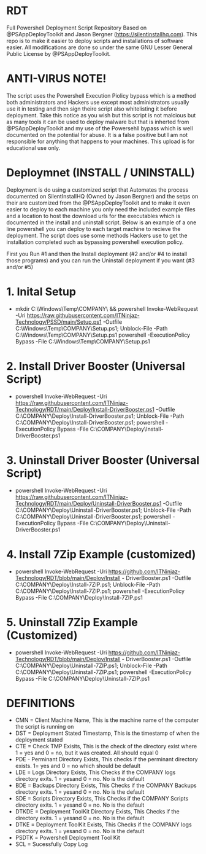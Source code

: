 # RDT
Full Powershell Deployment Script Repository Based on @PSAppDeployToolkit and Jason Bergner (https://silentinstallhq.com). This repo is to make it easier to deploy scripts and installations of software easier. All modifications are done so under the same GNU Lesser General Public License by @PSAppDeployToolkit.

# ANTI-VIRUS NOTE!
The script uses the Powershell Execution Piolicy bypass which is a method both administrators and Hackers use except most administrators usually use it in testing and then sign theire script also whitelisting it before deployment. Take this notice as you wish but this script is not malcious but as many tools it can be used to deploy malware but that is inherted from @PSAppDeployToolkit and my use of the Powersehll bypass which is well documented on the potential for abuse. It is a false positive but I am not responsible for anything that happens to your machines. This upload is for educational use only.

# Deploymnet (INSTALL / UNINSTALL)
Deployment is do using a customized script that Automates the process documented on SilentInstallHQ (Owned by Jason Bergner) and the setps on their are customized from the @PSAppDeployToolkit  and to make it even easier to deploy to each machine you only need the included example files and a location to host the download urls for the executables which is documented in the install and uninstall script. Below is an example of a one line powershell you can deploy to each target machine to recieve the deployment. The script does use some methods Hackers use to get the installation completed such as bypassing powershell execution policy.

First you Run #1 and then the Install deployment (#2 and/or #4 to install those programs) and you can run the Uninstall deployment if you want (#3 and/or #5)

# 1. Inital Setup
 * mkdir C:\Windows\Temp\COMPANY\ && powershell Invoke-WebRequest -Uri https://raw.githubusercontent.com/ITNinjaz-Technology/PSSD/main/Setup.ps1 -Outfile C:\Windows\Temp\COMPANY\Setup.ps1; Unblock-File -Path C:\Windows\Temp\COMPANY\Setup.ps1 powershell -ExecutionPolicy Bypass -File C:\Windows\Temp\COMPANY\Setup.ps1
 
# 2. Install Driver Booster (Universal Script)
 * powershell Invoke-WebRequest -Uri https://raw.githubusercontent.com/ITNinjaz-Technology/RDT/main/Deploy/Install-DriverBooster.ps1 -Outfile C:\COMPANY\Deploy\Install-DriverBooster.ps1; Unblock-File -Path C:\COMPANY\Deploy\Install-DriverBooster.ps1; powershell -ExecutionPolicy Bypass -File C:\COMPANY\Deploy\Install-DriverBooster.ps1


# 3. Uninstall Driver Booster (Universal Script)
 * powershell Invoke-WebRequest -Uri https://raw.githubusercontent.com/ITNinjaz-Technology/RDT/main/Deploy/Uninstall-DriverBooster.ps1 -Outfile C:\COMPANY\Deploy\Uninstall-DriverBooster.ps1; Unblock-File -Path C:\COMPANY\Deploy\Uninstall-DriverBooster.ps1; powershell -ExecutionPolicy Bypass -File C:\COMPANY\Deploy\Uninstall-DriverBooster.ps1
 
# 4. Install 7Zip Example (customized)
 * powershell Invoke-WebRequest -Uri https://github.com/ITNinjaz-Technology/RDT/blob/main/Deploy/Install - DriverBooster.ps1 -Outfile C:\COMPANY\Deploy\Install-7ZIP.ps1; Unblock-File -Path C:\COMPANY\Deploy\Install-7ZIP.ps1; powershell -ExecutionPolicy Bypass -File C:\COMPANY\Deploy\Install-7ZIP.ps1
 
# 5. Uninstall 7Zip Example (Customized)
 * powershell Invoke-WebRequest -Uri https://github.com/ITNinjaz-Technology/RDT/blob/main/Deploy/Install - DriverBooster.ps1 -Outfile C:\COMPANY\Deploy\Uninstall-7ZIP.ps1; Unblock-File -Path C:\COMPANY\Deploy\Uninstall-7ZIP.ps1; powershell -ExecutionPolicy Bypass -File C:\COMPANY\Deploy\Uninstall-7ZIP.ps1



#  DEFINITIONS   
+  CMN = Client Machine Name, This is the machine name of the computer the script is running on
+  DST = Deployment Stated Timestamp, This is the timestamp of when the deployment stated
+  CTE = Check TMP Exisits, This is the check of the directory exist where 1 = yes and 0 = no, but it was created. All should equal 0
+  PDE - Perminant Directory Exists, This checks if the perminant directory exists. 1= yes and 0 = no which should be default
+  LDE = Logs Directory Exists, This Checks if the COMPANY logs directory exits. 1 = yesand 0 = no. No is the default
+  BDE = Backups Directory Exists, This Checks if the COMPANY Backups directory exits. 1 = yesand 0 = no. No is the default
+  SDE = Scripts Directory Exists, This Checks if the COMPANY Scripts directory exits. 1 = yesand 0 = no. No is the default
+  DTKDE = Deployment ToolKit Directory Exists, This Checks if the directory exits. 1 = yesand 0 = no. No is the default
+  DTKE = Deployment ToolKit Exists, This Checks if the COMPANY logs directory exits. 1 = yesand 0 = no. No is the default
+  PSDTK = Powershell Deployment Tool Kit
+  SCL = Sucessfully Copy Log
